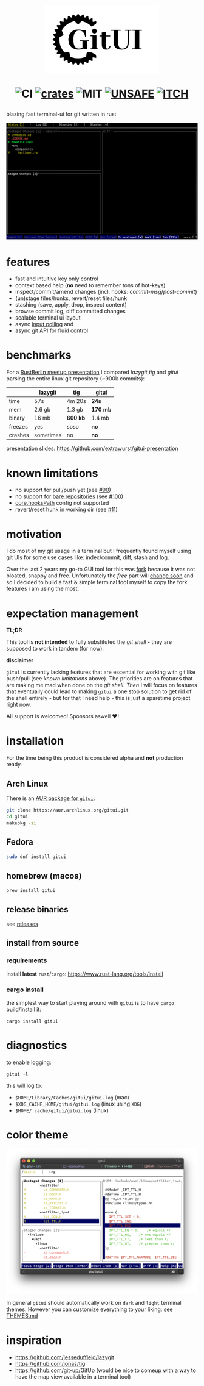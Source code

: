 <h1 align="center">
<img width="300px" src="assets/logo.png" />

![CI][s0] [![crates][s1]][l1] ![MIT][s2] [![UNSAFE][s3]][l3] [![ITCH][s4]][l4]
</h1>

[s0]: https://github.com/extrawurst/gitui/workflows/CI/badge.svg
[s1]: https://img.shields.io/crates/v/gitui.svg
[l1]: https://crates.io/crates/gitui
[s2]: https://img.shields.io/badge/license-MIT-blue.svg
[s3]: https://img.shields.io/badge/unsafe-forbidden-success.svg
[l3]: https://github.com/rust-secure-code/safety-dance/
[s4]: https://img.shields.io/badge/itch.io-ok-green
[l4]: https://extrawurst.itch.io/gitui

blazing fast terminal-ui for git written in rust

![](assets/demo.gif)

# features

* fast and intuitive key only control
* context based help (**no** need to remember tons of hot-keys)
* inspect/commit/amend changes (incl. hooks: *commit-msg*/*post-commit*)
* (un)stage files/hunks, revert/reset files/hunk
* stashing (save, apply, drop, inspect content)
* browse commit log, diff committed changes
* scalable terminal ui layout
* async [input polling](assets/perf_compare.jpg) and 
* async git API for fluid control

# benchmarks

For a [RustBerlin meetup presentation](https://youtu.be/rpilJV-eIVw?t=5334) I compared *lazygit*,*tig* and *gitui* parsing the entire linux git repository (~900k commits):

||lazygit|tig|**gitui**|
|--|--|--|--|
|time| 57s | 4m 20s |**24s**
| mem |2.6 gb|1.3 gb| **170 mb** 
| binary | 16 mb | **600 kb** | 1.4 mb
| freezes  | yes | soso | **no** 
| crashes  | sometimes | no | **no** 

presentation slides: https://github.com/extrawurst/gitui-presentation

# known limitations

* no support for pull/push yet (see [#90](https://github.com/extrawurst/gitui/issues/90))
* no support for [bare repositories](https://git-scm.com/book/en/v2/Git-on-the-Server-Getting-Git-on-a-Server) (see [#100](https://github.com/extrawurst/gitui/issues/100))
* [core.hooksPath](https://git-scm.com/docs/githooks) config not supported
* revert/reset hunk in working dir (see [#11](https://github.com/extrawurst/gitui/issues/11))

# motivation

I do most of my git usage in a terminal but I frequently found myself using git UIs for some use cases like: index/commit, diff, stash and log.

Over the last 2 years my go-to GUI tool for this was [fork](https://git-fork.com) because it was not bloated, snappy and free. Unfortunately the *free* part will [change soon](https://github.com/ForkIssues/TrackerWin/issues/571) and so I decided to build a fast & simple terminal tool myself to copy the fork features i am using the most.

# expectation management

**TL;DR**

This tool is **not intended** to fully substituted the *git shell* - they are supposed to work in tandem (for now).

**disclaimer**

`gitui` is currently lacking features that are escential for working with git like push/pull (see *known limitations* above). The priorities are on features that are making me mad when done on the *git shell*. *Then* I will focus on features that eventually could lead to making `gitui` a one stop solution to get rid of the shell entirely - but for that I need help - this is just a sparetime project right now.

All support is welcomed! Sponsors aswell ❤️!

# installation

For the time being this product is considered alpha and **not** production ready.

## Arch Linux

There is an [AUR package for `gitui`](https://aur.archlinux.org/packages/gitui/):

```sh
git clone https://aur.archlinux.org/gitui.git
cd gitui
makepkg -si
```

## Fedora

```sh
sudo dnf install gitui
```

## homebrew (macos)

```
brew install gitui
```

## release binaries

see [releases](https://github.com/extrawurst/gitui/releases)

## install from source

### requirements

install **latest** `rust`/`cargo`: https://www.rust-lang.org/tools/install

### cargo install

the simplest way to start playing around with `gitui` is to have `cargo` build/install it:

```
cargo install gitui
```

# diagnostics

to enable logging:
```
gitui -l
```

this will log to:
* `$HOME/Library/Caches/gitui/gitui.log` (mac)
* `$XDG_CACHE_HOME/gitui/gitui.log` (linux using `XDG`) 
* `$HOME/.cache/gitui/gitui.log` (linux)

# color theme

![](assets/light-theme.png)

In general `gitui` should automatically work on `dark` and `light` terminal themes.
However you can customize everything to your liking: [see THEMES.md](THEMES.md)

# inspiration

* https://github.com/jesseduffield/lazygit
* https://github.com/jonas/tig
* https://github.com/git-up/GitUp (would be nice to comeup with a way to have the map view available in a terminal tool)
